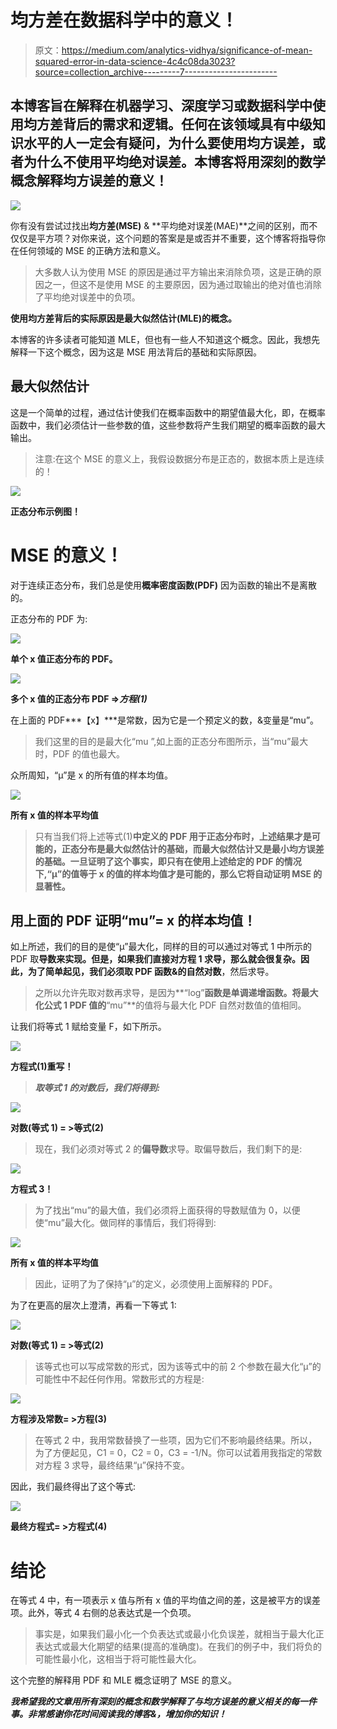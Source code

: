 # 均方差在数据科学中的意义！

> 原文：<https://medium.com/analytics-vidhya/significance-of-mean-squared-error-in-data-science-4c4c08da3023?source=collection_archive---------7----------------------->

## 本博客旨在解释在机器学习、深度学习或数据科学中使用均方差背后的需求和逻辑。任何在该领域具有中级知识水平的人一定会有疑问，为什么要使用均方误差，或者为什么不使用平均绝对误差。本博客将用深刻的数学概念解释均方误差的意义！

![](img/8d61a263172049f116cac359078242d2.png)

你有没有尝试过找出**均方差(MSE)** & **平均绝对误差(MAE)**之间的区别，而不仅仅是平方项？对你来说，这个问题的答案是是或否并不重要，这个博客将指导你在任何领域的 MSE 的正确方法和意义。

> 大多数人认为使用 MSE 的原因是通过平方输出来消除负项，这是正确的原因之一，但这不是使用 MSE 的主要原因，因为通过取输出的绝对值也消除了平均绝对误差中的负项。

**使用均方差背后的实际原因是最大似然估计(MLE)的概念。**

本博客的许多读者可能知道 MLE，但也有一些人不知道这个概念。因此，我想先解释一下这个概念，因为这是 MSE 用法背后的基础和实际原因。

## **最大似然估计**

这是一个简单的过程，通过估计使我们在概率函数中的期望值最大化，即，在概率函数中，我们必须估计一些参数的值，这些参数将产生我们期望的概率函数的最大输出。

> 注意:在这个 MSE 的意义上，我假设数据分布是正态的，数据本质上是连续的！

![](img/23ccb51775eb9c178b674fd5da68ac4b.png)

**正态分布示例图！**

# MSE 的意义！

对于连续正态分布，我们总是使用**概率密度函数(PDF)** 因为函数的输出不是离散的。

正态分布的 PDF 为:

![](img/7aa79954e48866f3c27a1bfff70f9350.png)

**单个 x 值正态分布的 PDF。**

![](img/1693ae4ddf972e37640aa7b6cec1c935.png)

**多个 x 值的正态分布 PDF =>*方程(1)***

在上面的 PDF***【x】***是常数，因为它是一个预定义的数，&变量是“mu”。

> 我们这里的目的是最大化“mu ”,如上面的正态分布图所示，当“mu”最大时，PDF 的值也最大。

众所周知，“μ”是 x 的所有值的样本均值。

![](img/493de096c6498f0a2b8807394994b0f2.png)

**所有 x 值的样本平均值**

> 只有当我们将上述等式(1)**中定义的 PDF 用于正态分布时，上述结果才是可能的，正态分布是最大似然估计的基础，而最大似然估计又是最小均方误差的基础。一旦证明了这个事实，即只有在使用上述给定的 PDF 的情况下,“μ”的值等于 x 的值的样本均值才是可能的，那么它将自动证明 MSE 的显著性。**

## 用上面的 PDF 证明“mu”= x 的样本均值！

如上所述，我们的目的是使“μ”最大化，同样的目的可以通过对等式 1 中所示的 PDF 取**导数来实现。**但是，如果我们直接对方程 1 求导，那么就会很复杂。因此，为了简单起见，我们必须取 PDF 函数&的**自然对数**，然后求导。

> 之所以允许先取对数再求导，是因为**“log”**函数是单调递增函数。将最大化公式 1 PDF 值的**“mu”**的值将与最大化 PDF 自然对数值的值相同。

让我们将等式 1 赋给变量 F，如下所示。

![](img/e45d0b95f41d753e554fed4c8801249b.png)

**方程式(1)重写！**

> ***取等式 1 的对数后，我们将得到:***

![](img/aa581f4b9fac23b03113112d3f10dc8e.png)

**对数(等式 1) = >等式(2)**

> 现在，我们必须对等式 2 的**偏导数**求导。取偏导数后，我们剩下的是:

![](img/9a445e6e27003796be36d8cd3f6445bd.png)

**方程式 3！**

> 为了找出“mu”的最大值，我们必须将上面获得的导数赋值为 0，以便使“mu”最大化。做同样的事情后，我们将得到:

![](img/493de096c6498f0a2b8807394994b0f2.png)

**所有 x 值的样本平均值**

> 因此，证明了为了保持“μ”的定义，必须使用上面解释的 PDF。

为了在更高的层次上澄清，再看一下等式 1:

![](img/aa581f4b9fac23b03113112d3f10dc8e.png)

**对数(等式 1) = >等式(2)**

> 该等式也可以写成常数的形式，因为该等式中的前 2 个参数在最大化“μ”的可能性中不起任何作用。常数形式的方程是:

![](img/a6db5404e18f5950bd9bb580a384aad0.png)

**方程涉及常数= >方程(3)**

> 在等式 2 中，我用常数替换了一些项，因为它们不影响最终结果。所以，为了方便起见，C1 = 0，C2 = 0，C3 = -1/N。你可以试着用我指定的常数对方程 3 求导，最终结果“μ”保持不变。

因此，我们最终得出了这个等式:

![](img/8e5fb0c618c550c6b72c4f097ec8dcc7.png)

**最终方程式= >方程式(4)**

# 结论

在等式 4 中，有一项表示 x 值与所有 x 值的平均值之间的差，这是被平方的误差项。此外，等式 4 右侧的总表达式是一个负项。

> 事实是，如果我们最小化一个负表达式或最小化负误差，就相当于最大化正表达式或最大化期望的结果(提高的准确度)。在我们的例子中，我们将负的可能性最小化，这相当于将可能性最大化。

这个完整的解释用 PDF 和 MLE 概念证明了 MSE 的意义。

***我希望我的文章用所有深刻的概念和数学解释了与均方误差的意义相关的每一件事。非常感谢你花时间阅读我的博客&，增加你的知识！***